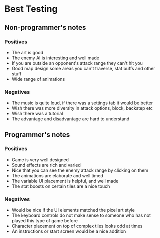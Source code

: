 # Best Testing

## Non-programmer's notes
### Positives
- The art is good 
- The enemy AI is interesting and well made
- If you are outside an opponent's attack range they can't hit you
- Good map design some areas you can't traverse, stat buffs and other stuff
- Wide range of animations 

### Negatives
- The music is quite loud, if there was a settings tab it would be better
- Wish there was more diversity in attack options, block, backstep etc 
- Wish there was a tutorial 
- The advantage and disadvantage are hard to understand 

## Programmer's notes
### Positives
- Game is very well designed
- Sound effects are rich and varied 
- Nice that you can see the enemy attack range by clicking on them
- The animations are elaborate and well timed
- The variable UI placement is helpful, and well made
- The stat boosts on certain tiles are a nice touch

### Negatives
- Would be nice if the UI elements matched the pixel art style
- The keyboard controls do not make sense to someone who has not played this type of game before
- Character placement on top of complex tiles looks odd at times
- An instructions or start screen would be a nice addition